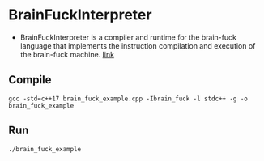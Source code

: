 # BrainFuckInterpreter
- BrainFuckInterpreter is a compiler and runtime for the brain-fuck language that implements the instruction compilation and execution of the brain-fuck machine. [link](https://en.wikipedia.org/wiki/Brainfuck)

## Compile
```
gcc -std=c++17 brain_fuck_example.cpp -Ibrain_fuck -l stdc++ -g -o brain_fuck_example
```

## Run
```
./brain_fuck_example
```